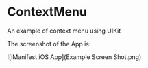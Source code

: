 # ContextMenu
An example of context menu using UIKit

The screenshot of the App is:

![iManifest iOS App](Example Screen Shot.png)

